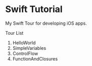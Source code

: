 # Swift Tutorial

My Swift Tour for developing iOS apps.

Tour List  
  
1. HelloWorld  
2. SimpleVariables  
3. ControlFlow  
4. FunctionAndClosures  